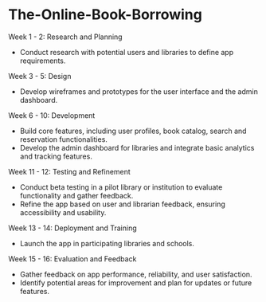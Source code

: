 # The-Online-Book-Borrowing
Week 1 - 2: Research and Planning 
- Conduct research with potential users and libraries to define app requirements.

Week 3 - 5: Design 
- Develop wireframes and prototypes for the user interface and the admin dashboard.

Week 6 - 10: Development
- Build core features, including user profiles, book catalog, search and reservation functionalities.
- Develop the admin dashboard for libraries and integrate basic analytics and tracking features.

Week 11 - 12: Testing and Refinement 
- Conduct beta testing in a pilot library or institution to evaluate functionality and gather feedback.
- Refine the app based on user and librarian feedback, ensuring accessibility and usability.

Week 13 - 14: Deployment and Training 
- Launch the app in participating libraries and schools.

Week 15 - 16: Evaluation and Feedback 
- Gather feedback on app performance, reliability, and user satisfaction.
- Identify potential areas for improvement and plan for updates or future features.



